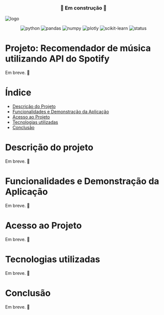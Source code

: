 <h3 align="center">🚧 Em construção 🚧</h3>
<p><img align="center" src= "https://i.ibb.co/rskykxr/Projeto-recomendador-de-musica.png" alt="logo"></p>

<p align="center">
    <!-- Python -->
    <img alt="python" src="https://img.shields.io/badge/python-FFFFFF?style=flat&labelColor=000000&color=FFFFFF&logo=python&logoColor=1ED760&">
    <!-- Pandas -->
    <img alt="pandas" src="https://img.shields.io/badge/pandas-FFFFFF?style=flat&labelColor=000000&color=FFFFFF&logo=pandas&logoColor=1ED760&">
    <!-- Numpy -->
    <img alt="numpy" src="https://img.shields.io/badge/numpy-FFFFFF?style=flat&labelColor=000000&color=FFFFFF&logo=numpy&logoColor=1ED760&">
    <!-- Plotly -->
    <img alt="plotly" src="https://img.shields.io/badge/plotly-FFFFFF?style=flat&labelColor=000000&color=FFFFFF&logo=plotly&logoColor=1ED760&">
    <!-- Scikit-learn -->
    <img alt="scikit-learn" src="https://img.shields.io/badge/sklearn-FFFFFF?style=flat&labelColor=000000&color=FFFFFF&logo=scikitlearn&logoColor=1ED760&">
    <!-- Status -->
    <img alt="status" src="https://img.shields.io/badge/Status-Em_desenvolvimento-FFFFFF?style=flat&logoColor=1ED760&labelColor=000000">
</p>

# Projeto: Recomendador de música utilizando API do Spotify
Em breve. 🚧


# Índice 

* [Descrição do Projeto](#descrição-do-projeto)
* [Funcionalidades e Demonstração da Aplicação](#funcionalidades-e-demonstração-da-aplicação)
* [Acesso ao Projeto](#acesso-ao-projeto)
* [Tecnologias utilizadas](#tecnologias-utilizadas)
* [Conclusão](#conclusão)

# Descrição do projeto
Em breve. 🚧

# Funcionalidades e Demonstração da Aplicação
Em breve. 🚧

# Acesso ao Projeto
Em breve. 🚧

# Tecnologias utilizadas
Em breve. 🚧

# Conclusão
Em breve. 🚧